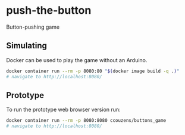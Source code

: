 # push-the-button

Button-pushing game

## Simulating

Docker can be used to play the game without an Arduino.

```bash
docker container run --rm -p 8080:80 "$(docker image build -q .)"
# navigate to http://localhost:8080/
```

## Prototype

To run the prototype web browser version run:

```bash
docker container run --rm -p 8080:8080 ccouzens/buttons_game
# navigate to http://localhost:8080/
```
